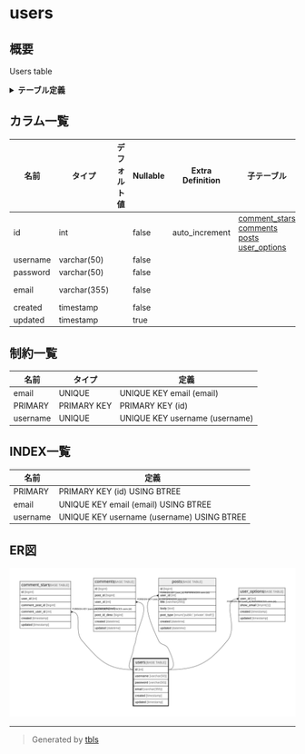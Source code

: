 # users

## 概要

Users table

<details>
<summary><strong>テーブル定義</strong></summary>

```sql
CREATE TABLE `users` (
  `id` int NOT NULL AUTO_INCREMENT,
  `username` varchar(50) NOT NULL,
  `password` varchar(50) NOT NULL,
  `email` varchar(355) NOT NULL COMMENT 'ex. user@example.com',
  `created` timestamp NOT NULL,
  `updated` timestamp NULL DEFAULT NULL,
  PRIMARY KEY (`id`),
  UNIQUE KEY `username` (`username`),
  UNIQUE KEY `email` (`email`)
) ENGINE=InnoDB AUTO_INCREMENT=[Redacted by tbls] DEFAULT CHARSET=utf8mb4 COLLATE=utf8mb4_0900_ai_ci COMMENT='Users table'
```

</details>

## カラム一覧

| 名前       | タイプ          | デフォルト値             | Nullable | Extra Definition | 子テーブル                                                                                                       | コメント                 |
| -------- | ------------ | ------------------ | -------- | ---------------- | ----------------------------------------------------------------------------------------------------------- | -------------------- |
| id       | int          |                    | false    | auto_increment   | [comment_stars](comment_stars.md) [comments](comments.md) [posts](posts.md) [user_options](user_options.md) |                      |
| username | varchar(50)  |                    | false    |                  |                                                                                                             |                      |
| password | varchar(50)  |                    | false    |                  |                                                                                                             |                      |
| email    | varchar(355) |                    | false    |                  |                                                                                                             | ex. user@example.com |
| created  | timestamp    |                    | false    |                  |                                                                                                             |                      |
| updated  | timestamp    |                    | true     |                  |                                                                                                             |                      |

## 制約一覧

| 名前       | タイプ         | 定義                             |
| -------- | ----------- | ------------------------------ |
| email    | UNIQUE      | UNIQUE KEY email (email)       |
| PRIMARY  | PRIMARY KEY | PRIMARY KEY (id)               |
| username | UNIQUE      | UNIQUE KEY username (username) |

## INDEX一覧

| 名前       | 定義                                         |
| -------- | ------------------------------------------ |
| PRIMARY  | PRIMARY KEY (id) USING BTREE               |
| email    | UNIQUE KEY email (email) USING BTREE       |
| username | UNIQUE KEY username (username) USING BTREE |

## ER図

![er](users.svg)

---

> Generated by [tbls](https://github.com/k1LoW/tbls)
